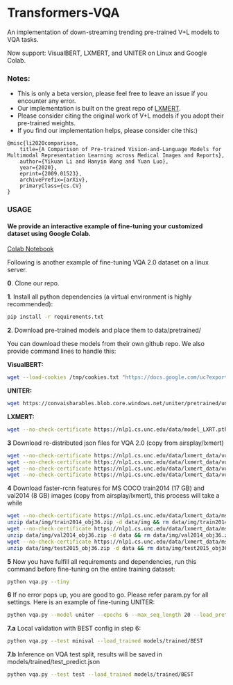 # Transformers-VQA
An implementation of down-streaming trending pre-trained V+L models to VQA tasks.

Now support: VisualBERT, LXMERT, and UNITER on Linux and Google Colab.

### Notes:

- This is only a beta version, please feel free to leave an issue if you encounter any error.
- Our implementation is built on the great repo of [LXMERT](https://github.com/airsplay/lxmert).
- Please consider citing the original work of V+L models if you adopt their pre-trained weights.
- If you find our implementation helps, please consider cite this:)
```
@misc{li2020comparison,
    title={A Comparison of Pre-trained Vision-and-Language Models for Multimodal Representation Learning across Medical Images and Reports},
    author={Yikuan Li and Hanyin Wang and Yuan Luo},
    year={2020},
    eprint={2009.01523},
    archivePrefix={arXiv},
    primaryClass={cs.CV}
}
```


### USAGE

#### We provide an interactive example of fine-tuning your customized dataset using Google Colab.

[Colab Notebook](https://github.com/YIKUAN8/Transformers-VQA/blob/master/openI_VQA.ipynb)


Following is another example of fine-tuning VQA 2.0 dataset on a linux server.

**0**. Clone our repo.

**1**. Install all python dependencies (a virtual environment is highly recommended):
```sh
pip install -r requirements.txt
```

**2**. Download pre-trained models and place them to data/pretrained/

You can download these models from their own github repo. We also provide command lines to handle this:

  **VisualBERT:**
```sh
wget --load-cookies /tmp/cookies.txt "https://docs.google.com/uc?export=download&confirm=$(wget --quiet --save-cookies /tmp/cookies.txt --keep-session-cookies --no-check-certificate 'https://docs.google.com/uc?export=download&id=1kuPr187zWxSJbtCbVW87XzInXltM-i9Y' -O- | sed -rn 's/.*confirm=([0-9A-Za-z_]+).*/\1\n/p')&id=1kuPr187zWxSJbtCbVW87XzInXltM-i9Y" -O models/pretrained/visualbert.th && rm -rf /tmp/cookies.txt

```
  **UNITER:**
```sh
wget https://convaisharables.blob.core.windows.net/uniter/pretrained/uniter-base.pt -P models/pretrained/
```
  **LXMERT:**
```sh
wget --no-check-certificate https://nlp1.cs.unc.edu/data/model_LXRT.pth -P models/pretrained/
```

**3** Download re-distributed json files for VQA 2.0 (copy from airsplay/lxmert)
```sh
wget --no-check-certificate https://nlp1.cs.unc.edu/data/lxmert_data/vqa/train.json -P data/
wget --no-check-certificate https://nlp1.cs.unc.edu/data/lxmert_data/vqa/nominival.json -P  data/
wget --no-check-certificate https://nlp1.cs.unc.edu/data/lxmert_data/vqa/minival.json -P data/
wget --no-check-certificate https://nlp1.cs.unc.edu/data/lxmert_data/vqa/test.json -P data/
```
**4** Download faster-rcnn features for MS COCO train2014 (17 GB) and val2014 (8 GB) images (copy from airsplay/lxmert), this process will take a while
```sh
wget --no-check-certificate https://nlp1.cs.unc.edu/data/lxmert_data/mscoco_imgfeat/train2014_obj36.zip -P data/img
unzip data/img/train2014_obj36.zip -d data/img && rm data/img/train2014_obj36.zip
wget --no-check-certificate https://nlp1.cs.unc.edu/data/lxmert_data/mscoco_imgfeat/val2014_obj36.zip -P data/img
unzip data/img/val2014_obj36.zip -d data && rm data/img/val2014_obj36.zip
wget --no-check-certificate https://nlp1.cs.unc.edu/data/lxmert_data/mscoco_imgfeat/test2015_obj36.zip -P data/img
unzip data/img/test2015_obj36.zip -d data && rm data/img/test2015_obj36.zip
```
**5** Now you have fulfill all requirements and dependencies, run this command before fine-tuning on the entire training dataset:
```sh
python vqa.py --tiny
```
**6** If no error pops up, you are good to go. Please refer param.py for all settings. Here is an example of fine-tuning UNITER:
```sh
python vqa.py --model uniter --epochs 6 --max_seq_length 20 --load_pretrained models/pretrained/uniter-base.pt --output models/trained/
```
**7.a** Local validation with BEST config in step 6:
```sh
python vqa.py --test minival --load_trained models/trained/BEST
```

**7.b** Inference on VQA test split, results will be saved in models/trained/test_predict.json
```sh
python vqa.py --test test --load_trained models/trained/BEST
```

